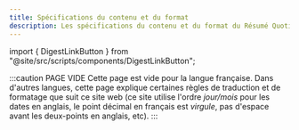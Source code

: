```yaml
---
title: Spécifications du contenu et du format
description: Les spécifications du contenu et du format du Résumé Quotidien - COVID-19 EN FRANCE
---
```


import { DigestLinkButton } from "@site/src/scripts/components/DigestLinkButton";

:::caution PAGE VIDE
Cette page est vide pour la langue française. Dans d'autres langues, cette page explique certaines règles de traduction et de formatage que suit ce site web (ce site utilise l'ordre _jour/mois_ pour les dates en anglais, le point décimal en français est _virgule_, pas d'espace avant les deux-points en anglais, etc).
:::

<br />
<div className="flex-center--wrap">
  <DigestLinkButton linkType="latest" isButtonOutline={true} buttonText="Retour au dernier résumé" />
  <DigestLinkButton linkType="random" isButtonOutline={false} buttonText="Lire un résumé aléatoire" />
</div>
